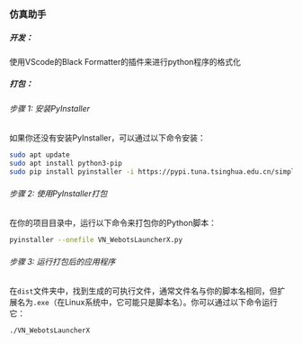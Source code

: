 ### 仿真助手

##### 开发：
使用VScode的Black Formatter的插件来进行python程序的格式化


##### 打包：
###### 步骤 1: 安装PyInstaller
如果你还没有安装PyInstaller，可以通过以下命令安装：
```bash
sudo apt update
sudo apt install python3-pip
sudo pip install pyinstaller -i https://pypi.tuna.tsinghua.edu.cn/simple
```

###### 步骤 2: 使用PyInstaller打包
在你的项目目录中，运行以下命令来打包你的Python脚本：
```bash
pyinstaller --onefile VN_WebotsLauncherX.py
```
###### 步骤 3: 运行打包后的应用程序

在`dist`文件夹中，找到生成的可执行文件，通常文件名与你的脚本名相同，但扩展名为`.exe`（在Linux系统中，它可能只是脚本名）。你可以通过以下命令运行它：
```bash
./VN_WebotsLauncherX
```
